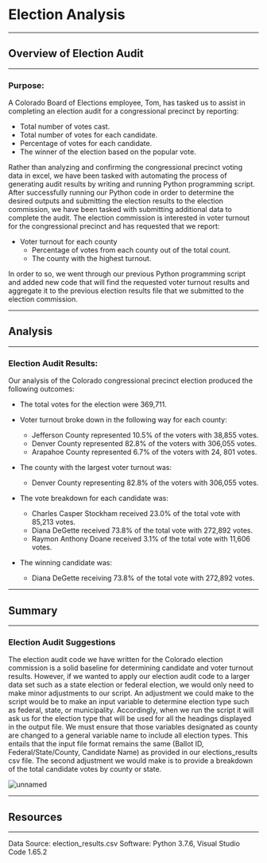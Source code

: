 # Election Analysis
---
## Overview of Election Audit
---
### Purpose:

A Colorado Board of Elections employee, Tom, has tasked us to assist in completing an election audit for a congressional precinct by reporting:
  
  * Total number of votes cast. 
  * Total number of votes for each candidate. 
  * Percentage of votes for each candidate. 
  * The winner of the election based on the popular vote.

Rather than analyzing and confirming the congressional precinct voting data in excel, we have been tasked with automating the process of generating audit results by writing and running Python programming script. After successfully running our Python code in order to determine the desired outputs and submitting the election results to the election commission, we have been tasked with submitting additional data to complete the audit. The election commission is interested in voter turnout for the congressional precinct and has requested that we report:
	
  * Voter turnout for each county
	* Percentage of votes from each county out of the total count.
	* The county with the highest turnout.

In order to so, we went through our previous Python programming script and added new code that will find the requested voter turnout results and aggregate it to the previous election results file that we submitted to the election commission. 

---
## Analysis
---
### Election Audit Results:

Our analysis of the Colorado congressional precinct election produced the following outcomes:
	
  * The total votes for the election were 369,711.
  
  * Voter turnout broke down in the following way for each county:
    * Jefferson County represented 10.5% of the voters with 38,855 votes.
    * Denver County represented 82.8% of the voters with 306,055 votes.
    * Arapahoe County represented 6.7% of the voters with 24, 801 votes.
  
  * The county with the largest voter turnout was:
    * Denver County representing 82.8% of the voters with 306,055 votes.

  * The vote breakdown for each candidate was:
    * Charles Casper Stockham received 23.0% of the total vote with 85,213 votes.
    * Diana DeGette received 73.8% of the total vote with 272,892 votes.
    * Raymon Anthony Doane received 3.1% of the total vote with 11,606 votes.

  * The winning candidate was:
    * Diana DeGette receiving 73.8% of the total vote with 272,892 votes.

---
## Summary
---
### Election Audit Suggestions

The election audit code we have written for the Colorado election commission is a solid baseline for determining candidate and voter turnout results. However, if we wanted to apply our election audit code to a larger data set such as a state election or federal election, we would only need to make minor adjustments to our script. An adjustment we could make to the script would be to make an input variable to determine election type such as federal, state, or municipality. Accordingly, when we run the script it will ask us for the election type that will be used for all the headings displayed in the output file. We must ensure that those variables designated as county are changed to a general variable name to include all election types. This entails that the input file format remains the same (Ballot ID, Federal/State/County, Candidate Name) as provided in our elections_results csv file.
The second adjustment we would make is to provide a breakdown of the total candidate votes by county or state. 

![unnamed](https://user-images.githubusercontent.com/99817571/157934067-02718632-7437-461e-be3e-11704ab03657.jpg)

---
## Resources
---
Data Source: 
election_results.csv
Software: 
Python 3.7.6, Visual Studio Code 1.65.2


